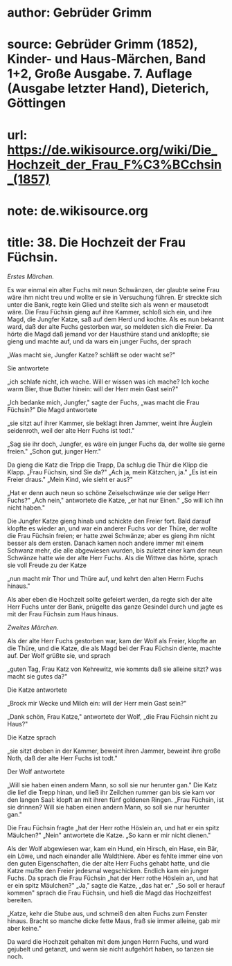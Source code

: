 # author: Gebrüder Grimm
# source: Gebrüder Grimm (1852), Kinder- und Haus-Märchen, Band 1+2, Große Ausgabe. 7. Auflage (Ausgabe letzter Hand), Dieterich, Göttingen
# url: https://de.wikisource.org/wiki/Die_Hochzeit_der_Frau_F%C3%BCchsin_(1857)
# note: de.wikisource.org
# title: 38. Die Hochzeit der Frau Füchsin.

*Erstes Märchen.* 

Es war einmal ein alter Fuchs mit neun Schwänzen, der glaubte seine Frau wäre ihm nicht treu und wollte er sie in Versuchung führen. Er streckte sich unter die Bank, regte kein Glied und stellte sich als wenn er mausetodt wäre. Die Frau Füchsin gieng auf ihre Kammer, schloß sich ein, und ihre Magd, die Jungfer Katze, saß auf dem Herd und kochte. Als es nun bekannt ward, daß der alte Fuchs gestorben war, so meldeten sich die Freier. Da hörte die Magd daß jemand vor der Hausthüre stand und anklopfte; sie gieng und machte auf, und da wars ein junger Fuchs, der sprach 

„Was macht sie, Jungfer Katze? schläft se oder wacht se?" 

Sie antwortete 

„ich schlafe nicht, ich wache. Will er wissen was ich mache? Ich koche warm Bier, thue Butter hinein: will der Herr mein Gast sein?" 

„Ich bedanke mich, Jungfer," sagte der Fuchs, „was macht die Frau Füchsin?" Die Magd antwortete 

„sie sitzt auf ihrer Kammer, sie beklagt ihren Jammer, weint ihre Äuglein seidenroth, weil der alte Herr Fuchs ist todt." 

 „Sag sie ihr doch, Jungfer, es wäre ein junger Fuchs da, der wollte sie gerne freien." „Schon gut, junger Herr." 

Da gieng die Katz die Tripp die Trapp, Da schlug die Thür die Klipp die Klapp. „Frau Füchsin, sind Sie da?" „Ach ja, mein Kätzchen, ja." „Es ist ein Freier draus." „Mein Kind, wie sieht er aus?" 

„Hat er denn auch neun so schöne Zeiselschwänze wie der selige Herr Fuchs?" „Ach nein," antwortete die Katze, „er hat nur Einen." „So will ich ihn nicht haben." 

Die Jungfer Katze gieng hinab und schickte den Freier fort. Bald darauf klopfte es wieder an, und war ein anderer Fuchs vor der Thüre, der wollte die Frau Füchsin freien; er hatte zwei Schwänze; aber es gieng ihm nicht besser als dem ersten. Danach kamen noch andere immer mit einem Schwanz mehr, die alle abgewiesen wurden, bis zuletzt einer kam der neun Schwänze hatte wie der alte Herr Fuchs. Als die Wittwe das hörte, sprach sie voll Freude zu der Katze 

„nun macht mir Thor und Thüre auf, und kehrt den alten Herrn Fuchs hinaus." 

Als aber eben die Hochzeit sollte gefeiert werden, da regte sich der alte Herr Fuchs unter der Bank, prügelte das ganze Gesindel durch und jagte es mit der Frau Füchsin zum Haus hinaus. 

*Zweites Märchen.* 

Als der alte Herr Fuchs gestorben war, kam der Wolf als Freier, klopfte an die Thüre, und die Katze, die als Magd bei der Frau Füchsin diente, machte auf. Der Wolf grüßte sie, und sprach 

„guten Tag, Frau Katz von Kehrewitz, wie kommts daß sie alleine sitzt? was macht sie gutes da?" 

Die Katze antwortete 

„Brock mir Wecke und Milch ein: will der Herr mein Gast sein?" 

„Dank schön, Frau Katze," antwortete der Wolf, „die Frau Füchsin nicht zu Haus?" 

Die Katze sprach 

„sie sitzt droben in der Kammer, beweint ihren Jammer, beweint ihre große Noth, daß der alte Herr Fuchs ist todt." 

Der Wolf antwortete 

„Will sie haben einen andern Mann, so soll sie nur herunter gan." Die Katz die lief die Trepp hinan, und ließ ihr Zeilchen rummer gan bis sie kam vor den langen Saal: klopft an mit ihren fünf goldenen Ringen. „Frau Füchsin, ist sie drinnen? Will sie haben einen andern Mann, so soll sie nur herunter gan." 

Die Frau Füchsin fragte „hat der Herr rothe Höslein an, und hat er ein spitz Mäulchen?" „Nein" antwortete die Katze. „So kann er mir nicht dienen." 

Als der Wolf abgewiesen war, kam ein Hund, ein Hirsch, ein Hase, ein Bär, ein Löwe, und nach einander alle Waldthiere. Aber es fehlte immer eine von den guten Eigenschaften, die der alte Herr Fuchs gehabt hatte, und die Katze mußte den Freier jedesmal wegschicken. Endlich kam ein junger Fuchs. Da sprach  die Frau Füchsin „hat der Herr rothe Höslein an, und hat er ein spitz Mäulchen?" „Ja," sagte die Katze, „das hat er." „So soll er herauf kommen" sprach die Frau Füchsin, und hieß die Magd das Hochzeitfest bereiten. 

„Katze, kehr die Stube aus, und schmeiß den alten Fuchs zum Fenster hinaus. Bracht so manche dicke fette Maus, fraß sie immer alleine, gab mir aber keine." 

Da ward die Hochzeit gehalten mit dem jungen Herrn Fuchs, und ward gejubelt und getanzt, und wenn sie nicht aufgehört haben, so tanzen sie noch. 

